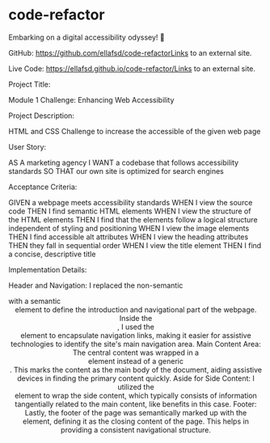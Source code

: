 # code-refactor
Embarking on a digital accessibility odyssey! 🚀

GitHub:  https://github.com/ellafsd/code-refactorLinks to an external site.


Live Code:  https://ellafsd.github.io/code-refactor/Links to an external site.


Project Title:

Module 1 Challenge: Enhancing Web Accessibility


Project Description:

HTML and CSS Challenge to increase the accessible of the given web page 


User Story:

AS A marketing agency
I WANT a codebase that follows accessibility standards
SO THAT our own site is optimized for search engines


Acceptance Criteria:

GIVEN a webpage meets accessibility standards
WHEN I view the source code
THEN I find semantic HTML elements
WHEN I view the structure of the HTML elements
THEN I find that the elements follow a logical structure independent of styling and positioning
WHEN I view the image elements
THEN I find accessible alt attributes
WHEN I view the heading attributes
THEN they fall in sequential order
WHEN I view the title element
THEN I find a concise, descriptive title

Implementation Details:

Header and Navigation: I replaced the non-semantic <div class="header"> with a semantic <header> element to define the introduction and navigational part of the webpage. Inside the <header>, I used the <nav> element to encapsulate navigation links, making it easier for assistive technologies to identify the site's main navigation area.
Main Content Area: The central content was wrapped in a <main> element instead of a generic <div>. This marks the content as the main body of the document, aiding assistive devices in finding the primary content quickly.
Aside for Side Content: I utilized the <aside> element to wrap the side content, which typically consists of information tangentially related to the main content, like benefits in this case. 
Footer: Lastly, the footer of the page was semantically marked up with the <footer> element, defining it as the closing content of the page. This helps in providing a consistent navigational structure.


